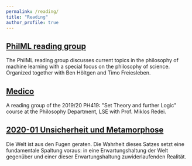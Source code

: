 ```yaml
---
permalink: /reading/
title: "Reading"
author_profile: true
---
```


## [PhilML reading group](/reading/philml)
The PhilML reading group discusses current topics in the philosophy of machine learning with a special focus on the philosophy of science. Organized together with Ben Höltgen and Timo Freiesleben.

## [Medico](/reading/medico/)
A reading group of the 2019/20 PH419: "Set Theory and further Logic" course at the Philosophy Department, LSE with Prof. Miklos Redei.

## [2020-01 Unsicherheit und Metamorphose](/reading/2020-01-19-Unsicherheit/)
Die Welt ist aus den Fugen geraten. Die Wahrheit dieses Satzes setzt eine fundamentale Spaltung voraus: in eine Erwartungshaltung der Welt gegenüber und einer dieser Erwartungshaltung zuwiderlaufenden Realität.